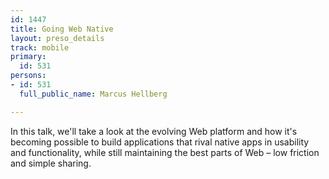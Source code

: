 ```yaml
---
id: 1447
title: Going Web Native
layout: preso_details
track: mobile
primary:
  id: 531
persons:
- id: 531
  full_public_name: Marcus Hellberg

---
```

In this talk, we'll take a look at the evolving Web platform and how it's becoming possible to build applications that rival native apps in usability and functionality, while still maintaining the best parts of Web – low friction and simple sharing. 